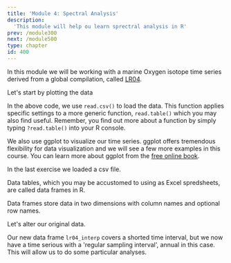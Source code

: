 ```yaml
---
title: 'Module 4: Spectral Analysis'
description:
  'This module will help ou learn sprectral analysis in R'
prev: /module300
next: /module500
type: chapter
id: 400
---
```


<exercise id="1" title="A Time Series">

In this module we will be working with a marine Oxygen isotope time series derived from a global compilation, called [LR04](https://agupubs.onlinelibrary.wiley.com/doi/full/10.1029/2004PA001071). 

Let's start by plotting the data

<codeblock id="03_01">
</codeblock>

In the above code, we use ```read.csv()``` to load the data. This function applies specific settings to a more generic function, ```read.table()``` which you may also find useful. Remember, you find out more about a function by simply typing ```?read.table()``` into your R console.

We also use ggplot to visualize our time series. ggplot offers tremendous flexibility for data visualization and we will see a few more examples in this course. You can learn more about ggplot from the [free online book](https://ggplot2-book.org/).

</exercise>

<exercise id="2" title="dplyr">

In the last exercise we loaded a csv file.

Data tables, which you may be accustomed to using as Excel spredsheets, are called data frames in R.

Data frames store data in two dimensions with column names and optional row names.

Let's alter our original data.

<codeblock id="03_02">
</codeblock>

Our new data frame ```lr04_interp``` covers a shorted time interval, but we now have a time serious with a 'regular sampling interval', annual in this case. This will allow us to do some particular analyses.

</exercise>

